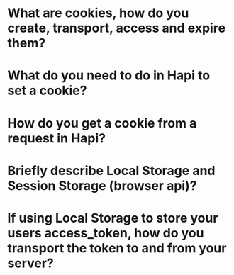 # What are cookies, how do you create, transport, access and expire them?
# What do you need to do in Hapi to set a cookie?
# How do you get a cookie from a request in Hapi?

# Briefly describe Local Storage and Session Storage (browser api)?
# If using Local Storage to store your users access_token, how do you transport the token to and from your server?
